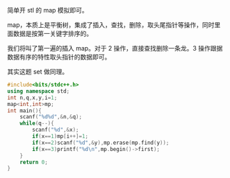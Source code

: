 简单开 stl 的 map 模拟即可。

map，本质上是平衡树，集成了插入，查找，删除，取头尾指针等操作，同时里面数据是按第一关键字排序的。

我们将叫了第一遍的插入 map。对于 $2$ 操作，直接查找删除一条龙。$3$ 操作跟据数据有序的特性取头指针的数据即可。

其实这题 set 做同理。

```cpp
#include<bits/stdc++.h>
using namespace std;
int n,q,x,y,i=1;
map<int,int>mp;
int main(){
	scanf("%d%d",&n,&q);
	while(q--){
		scanf("%d",&x);
		if(x==1)mp[i++]=1;
		if(x==2)scanf("%d",&y),mp.erase(mp.find(y));
		if(x==3)printf("%d\n",mp.begin()->first);
	}
	return 0;
}
```
